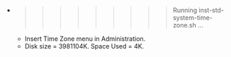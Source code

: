 * >>>>>>>>> Running inst-std-system-time-zone.sh ...
  * Insert Time Zone menu in Administration.
  * Disk size = 3981104K. Space Used = 4K.
